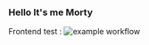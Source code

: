 ### Hello It's me Morty

Frontend test : ![example workflow](https://github.com/FLudovic/RickAndMorty_testing/actions/workflows/frontend.yml/badge.svg?branch=master?event=push)